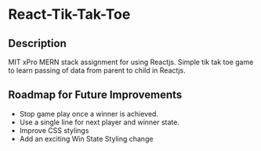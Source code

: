 # React-Tik-Tak-Toe

## Description
MIT xPro MERN stack assignment for using Reactjs.  Simple tik tak toe game to learn passing of data from parent to child in Reactjs.

## Roadmap for Future Improvements
 - Stop game play once a winner is achieved.
 - Use a single line for next player and winner state.
 - Improve CSS stylings
 - Add an exciting Win State Styling change
